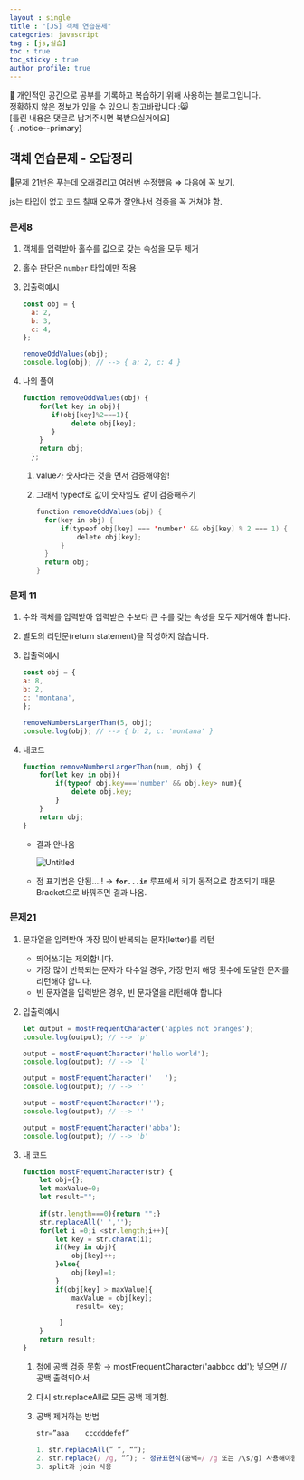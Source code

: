 ```yaml
---
layout : single
title : "[JS] 객체 연습문제"
categories: javascript
tag : [js,실습]
toc : true
toc_sticky : true
author_profile: true
---
```


📌 개인적인 공간으로 공부를 기록하고 복습하기 위해 사용하는 블로그입니다. <br>
정확하지 않은 정보가 있을 수 있으니 참고바랍니다 :😸 <br>
[틀린 내용은 댓글로 남겨주시면 복받으실거에요]  
{: .notice--primary}


## 객체 연습문제 - 오답정리
🍒문제 21번은 푸는데 오래걸리고 여러번 수정했음 ⇒ 다음에 꼭 보기.

js는 타입이 없고 코드 칠때 오류가 잘안나서 검증을 꼭 거쳐야 함.

### 문제8

1. 객체를 입력받아 홀수를 값으로 갖는 속성을 모두 제거
2. 홀수 판단은 `number` 타입에만 적용
3. 입출력예시
    
    ```jsx
    const obj = {
      a: 2,
      b: 3,
      c: 4,
    };
    
    removeOddValues(obj);
    console.log(obj); // --> { a: 2, c: 4 }
    ```
    
4. 나의 풀이
    
    ```jsx
    function removeOddValues(obj) {
        for(let key in obj){
           if(obj[key]%2===1){
                delete obj[key];
           }
        }
        return obj;
      };
    
    ```
    
    1. value가 숫자라는 것을 먼저 검증해야함!
    2. 그래서 typeof로 값이 숫자임도 같이 검증해주기
        
        ```java
        function removeOddValues(obj) {
          for(key in obj) {
        	  if(typeof obj[key] === 'number' && obj[key] % 2 === 1) {
        		  delete obj[key];
        	  }
          }
          return obj;
        }
        ```
        

### 문제 11

1. 수와 객체를 입력받아 입력받은 수보다 큰 수를 갖는 속성을 모두 제거해야 합니다.
2. 별도의 리턴문(return statement)을 작성하지 않습니다.
3. 입출력예시
    
    ```jsx
    const obj = {
    a: 8,
    b: 2,
    c: 'montana',
    };
    
    removeNumbersLargerThan(5, obj);
    console.log(obj); // --> { b: 2, c: 'montana' }
    ```
    
4. 내코드
    
    ```jsx
    function removeNumbersLargerThan(num, obj) {
    	for(let key in obj){
    		if(typeof obj.key==='number' && obj.key> num){
    			delete obj.key;
    		}
    	}
    	return obj;
    }
    
    ```
    
    - 결과 안나옴
        
        ![Untitled](git%E1%84%87%E1%85%B3%E1%86%AF%E1%84%85%E1%85%A9%20a969243890e745a082d4c3e0da95f23d/Untitled.png)
        
    - 점 표기법은 안됨….! → **`for...in`** 루프에서 키가 동적으로 참조되기 때문 Bracket으로 바꿔주면 결과 나옴.
    

### 문제21

1. 문자열을 입력받아 가장 많이 반복되는 문자(letter)를 리턴
    - 띄어쓰기는 제외합니다.
    - 가장 많이 반복되는 문자가 다수일 경우, 가장 먼저 해당 횟수에 도달한 문자를 리턴해야 합니다.
    - 빈 문자열을 입력받은 경우, 빈 문자열을 리턴해야 합니다
2. 입출력예시
    
    ```jsx
    let output = mostFrequentCharacter('apples not oranges');
    console.log(output); // --> 'p'
    
    output = mostFrequentCharacter('hello world');
    console.log(output); // --> 'l'
    
    output = mostFrequentCharacter('   ');
    console.log(output); // --> ''
    
    output = mostFrequentCharacter('');
    console.log(output); // --> ''
    
    output = mostFrequentCharacter('abba');
    console.log(output); // --> 'b'
    ```
    
3. 내 코드
    
    ```jsx
    function mostFrequentCharacter(str) {
        let obj={};
        let maxValue=0;
        let result="";
        
        if(str.length===0){return "";}
        str.replaceAll(' ','');
        for(let i =0;i <str.length;i++){
            let key = str.charAt(i);
            if(key in obj){
                obj[key]++;    
            }else{
                obj[key]=1;
            }
            if(obj[key] > maxValue){
                maxValue = obj[key];
                 result= key;
    
             }
        }
        return result;
    } 
    ```
    
    1. 첨에 공백 검증 못함 → mostFrequentCharacter('aabbcc      dd'); 넣으면 // 공백 출력되어서
    2. 다시 str.replaceAll로 모든 공백 제거함.
    3. 공백 제거하는 방법
        
        ```jsx
        str=”aaa    cccdddefef”
        
        1. str.replaceAll(” ”, “”);
        2. str.replace(/ /g, “”); - 정규표현식(공백=/ /g 또는 /\s/g) 사용해야함.
        3. split과 join 사용
        ```